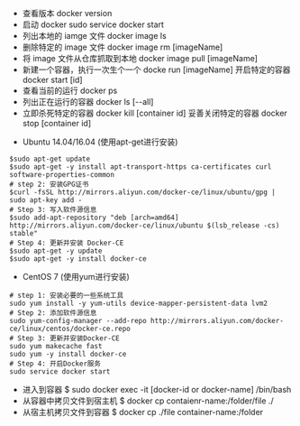 * 查看版本  docker version
* 启动 docker  sudo service docker start
* 列出本地的 iamge 文件  docker image ls
* 删除特定的 image 文件  docker image rm [imageName]
* 将 image 文件从仓库抓取到本地  docker image pull [imageName]
* 新建一个容器，执行一次生个一个  docke run [imageName]  开启特定的容器 docker start [id]
* 查看当前的运行 docker ps
* 列出正在运行的容器  docker ls [--all]
* 立即杀死特定的容器  docker kill [container id]   妥善关闭特定的容器 docker stop [container id]

- Ubuntu 14.04/16.04 (使用apt-get进行安装)
```
$sudo apt-get update
$sudo apt-get -y install apt-transport-https ca-certificates curl software-properties-common
# step 2: 安装GPG证书
$curl -fsSL http://mirrors.aliyun.com/docker-ce/linux/ubuntu/gpg | sudo apt-key add -
# Step 3: 写入软件源信息
$sudo add-apt-repository "deb [arch=amd64] http://mirrors.aliyun.com/docker-ce/linux/ubuntu $(lsb_release -cs) stable"
# Step 4: 更新并安装 Docker-CE
$sudo apt-get -y update
$sudo apt-get -y install docker-ce
```
- CentOS 7 (使用yum进行安装)
```
# step 1: 安装必要的一些系统工具
sudo yum install -y yum-utils device-mapper-persistent-data lvm2
# Step 2: 添加软件源信息
sudo yum-config-manager --add-repo http://mirrors.aliyun.com/docker-ce/linux/centos/docker-ce.repo
# Step 3: 更新并安装Docker-CE
sudo yum makecache fast
sudo yum -y install docker-ce
# Step 4: 开启Docker服务
sudo service docker start
```
- 进入到容器
$ sudo docker exec -it  [docker-id or docker-name] /bin/bash
- 从容器中拷贝文件到宿主机
$ docker cp contaienr-name:/folder/file ./
- 从宿主机拷贝文件到容器
$ docker cp ./file container-name:/folder
